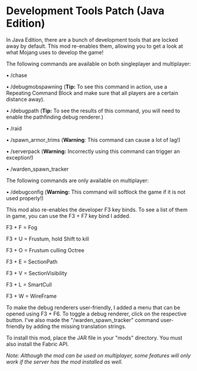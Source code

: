 # Development Tools Patch (Java Edition)
In Java Edition, there are a bunch of development tools that are locked away by default. This mod re-enables them, allowing you to get a look at what Mojang uses to develop the game!

The following commands are available on both singleplayer and multiplayer:

• /chase

• /debugmobspawning (**Tip:** To see this command in action, use a Repeating Command Block and make sure that all players are a certain distance away).

• /debugpath (**Tip:** To see the results of this command, you will need to enable the pathfinding debug renderer.)

• /raid

• /spawn_armor_trims (**Warning**: This command can cause a lot of lag!)

• /serverpack (**Warning:** Incorrectly using this command can trigger an exception!)

• /warden_spawn_tracker

The following commands are only available on multiplayer:

• /debugconfig (**Warning:** This command will softlock the game if it is not used properly!)

This mod also re-enables the developer F3 key binds. To see a list of them in game, you can use the F3 + F7 key bind I added.

F3 + F = Fog

F3 + U = Frustum, hold Shift to kill

F3 + O = Frustum culling Octree

F3 + E = SectionPath

F3 + V = SectionVisibility

F3 + L = SmartCull

F3 + W = WireFrame

To make the debug renderers user-friendly, I added a menu that can be opened using F3 + F6. To toggle a debug renderer, click on the respective button. I've also made the "/warden_spawn_tracker" command user-friendly by adding the missing translation strings.

To install this mod, place the JAR file in your "mods" directory. You must also install the Fabric API.

*Note: Although the mod can be used on multiplayer, some features will only work if the server has the mod installed as well.*
